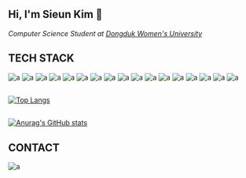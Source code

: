 ## Hi, I'm Sieun Kim 👋

<I>Computer Science Student at <a href="https://cs.dongduk.ac.kr/main">Dongduk Women's University</a></I>

## TECH STACK

![a](https://img.shields.io/badge/Android-3DDC84?style=for-the-badge&logo=android&logoColor=white) ![a](https://img.shields.io/badge/Linux-FCC624?style=for-the-badge&logo=linux&logoColor=black) ![a](https://img.shields.io/badge/Ubuntu-E95420?style=for-the-badge&logo=ubuntu&logoColor=white) ![a](https://img.shields.io/badge/Python-3776AB?style=for-the-badge&logo=python&logoColor=white) ![a](https://img.shields.io/badge/HTML-239120?style=for-the-badge&logo=html5&logoColor=white) ![a](https://img.shields.io/badge/CSS-239120?&style=for-the-badge&logo=css3&logoColor=white) ![a](https://img.shields.io/badge/JavaScript-F7DF1E?style=for-the-badge&logo=JavaScript&logoColor=white) ![a](https://img.shields.io/badge/C-00599C?style=for-the-badge&logo=c&logoColor=white) ![a](https://img.shields.io/badge/Java-ED8B00?style=for-the-badge&logo=openjdk&logoColor=white) ![a](	https://img.shields.io/badge/R-276DC3?style=for-the-badge&logo=r&logoColor=white) ![a](https://img.shields.io/badge/Kotlin-0095D5?&style=for-the-badge&logo=kotlin&logoColor=white) ![a](https://img.shields.io/badge/React-20232A?style=for-the-badge&logo=react&logoColor=61DAFB) ![a](https://img.shields.io/badge/Bootstrap-563D7C?style=for-the-badge&logo=bootstrap&logoColor=white) ![a](https://img.shields.io/badge/jQuery-0769AD?style=for-the-badge&logo=jquery&logoColor=white) ![a](https://img.shields.io/badge/Spring-6DB33F?style=for-the-badge&logo=spring&logoColor=white) ![a](https://img.shields.io/badge/MySQL-00000F?style=for-the-badge&logo=mysql&logoColor=white) ![a](https://img.shields.io/badge/Amazon_AWS-232F3E?style=for-the-badge&logo=amazon-aws&logoColor=white)
##
[![Top Langs](https://github-readme-stats.vercel.app/api/top-langs/?username=seplease&layout=compact)](https://github.com/seplease/github-readme-stats)
##
[![Anurag's GitHub stats](https://github-readme-stats.vercel.app/api?username=seplease)](https://github.com/anuraghazra/github-readme-stats)
## CONTACT

![a](https://img.shields.io/badge/Gmail-D14836?style=for-the-badge&logo=gmail&logoColor=white)
